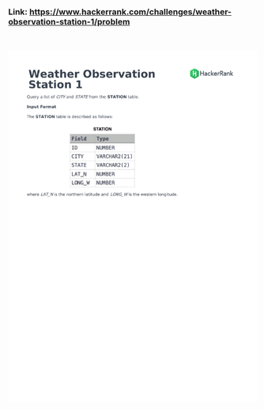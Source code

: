 ### Link: https://www.hackerrank.com/challenges/weather-observation-station-1/problem

&nbsp;

![](weather-observation-station-1-English-1.png)
